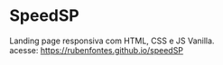 # SpeedSP
Landing page responsiva com HTML, CSS e JS Vanilla. <br>
acesse: https://rubenfontes.github.io/speedSP
